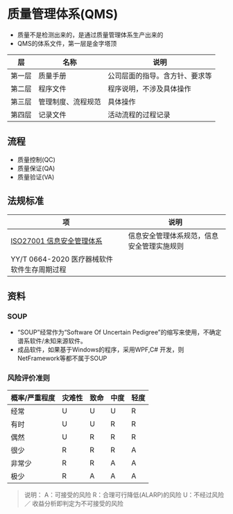 # 质量管理体系(QMS)
* 质量不是检测出来的，是通过质量管理体系生产出来的
* QMS的体系文件，第一层是金字塔顶

| 层 | 名称 | 说明 |
| :-: | - | - |
| 第一层 | 质量手册 | 公司层面的指导。含方针、要求等 |
| 第二层 | 程序文件 | 程序说明，不涉及具体操作 |
| 第三层 | 管理制度、流程规范 | 具体操作 |
| 第四层 | 记录文件 | 活动流程的过程记录 |

## 流程
* 质量控制(QC)
* 质量保证(QA)
* 质量验证(VA)

## 法规标准
| 项 | 说明 |
| - | - |
| [ISO27001 信息安全管理体系](https://www.secrss.com/articles/18682) | 信息安全管理体系规范，信息安全管理实施规则 |
| YY/T 0664-2020 医疗器械软件 软件生存周期过程 |  |

## 资料
### SOUP
* “SOUP”经常作为“Software Of Uncertain Pedigree”的缩写来使用，不确定谱系软件/未知来源软件。
* 成品软件，如果基于Windows的程序，采用WPF,C# 开发，则NetFramework等都不属于SOUP

### 风险评价准则
| 概率/严重程度	| 灾难性 | 致命 | 中度 | 轻度 |
| - | - | - | - | - |
| 经常 | U | U | U | R |
| 有时 | U | U | R | R |
| 偶然 | U | R | R | R |
| 很少 | R | R | R | A |
| 非常少 | R | R | A | A |
| 极少 | R | A | A | A |

>说明：
A：可接受的风险
R：合理可行降低(ALARP)的风险
U：不经过风险／ 收益分析即判定为不可接受的风险
